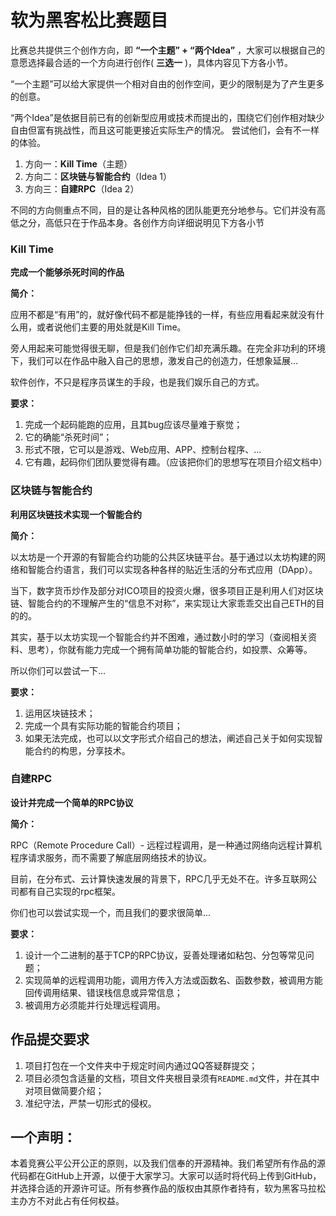 # 软为黑客松比赛题目

比赛总共提供三个创作方向，即 **“一个主题” + “两个Idea”** ，大家可以根据自己的意愿选择最合适的一个方向进行创作( **三选一** )，具体内容见下方各小节。

“一个主题”可以给大家提供一个相对自由的创作空间，更少的限制是为了产生更多的创意。

“两个Idea”是依据目前已有的创新型应用或技术而提出的，围绕它们创作相对缺少自由但富有挑战性，而且这可能更接近实际生产的情况。 尝试他们，会有不一样的体验。

1. 方向一：**Kill Time**（主题）
2. 方向二：**区块链与智能合约**（Idea 1）
3. 方向三：**自建RPC**（Idea 2）

不同的方向侧重点不同，目的是让各种风格的团队能更充分地参与。它们并没有高低之分，高低只在于作品本身。各创作方向详细说明见下方各小节

### Kill Time

**完成一个能够杀死时间的作品**

**简介：**

应用不都是“有用”的，就好像代码不都是能挣钱的一样，有些应用看起来就没有什么用，或者说他们主要的用处就是Kill Time。

旁人用起来可能觉得很无聊，但是我们创作它们却充满乐趣。在完全非功利的环境下，我们可以在作品中融入自己的思想，激发自己的创造力，任想象延展...

软件创作，不只是程序员谋生的手段，也是我们娱乐自己的方式。

**要求：**

1. 完成一个起码能跑的应用，且其bug应该尽量难于察觉；
2. 它的确能“杀死时间”；
3. 形式不限，它可以是游戏、Web应用、APP、控制台程序、...
4. 它有趣，起码你们团队要觉得有趣。（应该把你们的思想写在项目介绍文档中）


### 区块链与智能合约

**利用区块链技术实现一个智能合约**

**简介：**

以太坊是一个开源的有智能合约功能的公共区块链平台。基于通过以太坊构建的网络和智能合约语言，我们可以实现各种各样的贴近生活的分布式应用（DApp）。

当下，数字货币炒作及部分对ICO项目的投资火爆，很多项目正是利用人们对区块链、智能合约的不理解产生的“信息不对称”，来实现让大家乖乖交出自己ETH的目的的。

其实，基于以太坊实现一个智能合约并不困难，通过数小时的学习（查阅相关资料、思考），你就有能力完成一个拥有简单功能的智能合约，如投票、众筹等。

所以你们可以尝试一下...

**要求：**

1. 运用区块链技术；
2. 完成一个具有实际功能的智能合约项目；
3. 如果无法完成，也可以以文字形式介绍自己的想法，阐述自己关于如何实现智能合约的构思，分享技术。

### 自建RPC

**设计并完成一个简单的RPC协议**

**简介：**

RPC（Remote Procedure Call）- 远程过程调用，是一种通过网络向远程计算机程序请求服务，而不需要了解底层网络技术的协议。

目前，在分布式、云计算快速发展的背景下，RPC几乎无处不在。许多互联网公司都有自己实现的rpc框架。

你们也可以尝试实现一个，而且我们的要求很简单...

**要求：**

1. 设计一个二进制的基于TCP的RPC协议，妥善处理诸如粘包、分包等常见问题；
2. 实现简单的远程调用功能，调用方传入方法或函数名、函数参数，被调用方能回传调用结果、错误栈信息或异常信息；
3. 被调用方必须能并行处理远程调用。

## 作品提交要求

1. 项目打包在一个文件夹中于规定时间内通过QQ答疑群提交；
2. 项目必须包含适量的文档，项目文件夹根目录须有`README.md`文件，并在其中对项目做简要介绍；
3. 准纪守法，严禁一切形式的侵权。

## 一个声明：

本着竞赛公平公开公正的原则，以及我们信奉的开源精神。我们希望所有作品的源代码都在GitHub上开源，以便于大家学习。大家可以适时将代码上传到GitHub，并选择合适的开源许可证。所有参赛作品的版权由其原作者持有，软为黑客马拉松主办方不对此占有任何权益。
